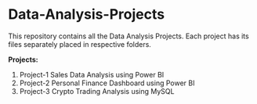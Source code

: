 # Data-Analysis-Projects
This repository contains all the Data Analysis Projects. Each project has its files separately placed in respective folders.<br>

<b>Projects:</b><br>
1. Project-1 Sales Data Analysis using Power BI <br>
2. Project-2 Personal Finance Dashboard using Power BI <br>
3. Project-3 Crypto Trading Analysis using MySQL <br>
